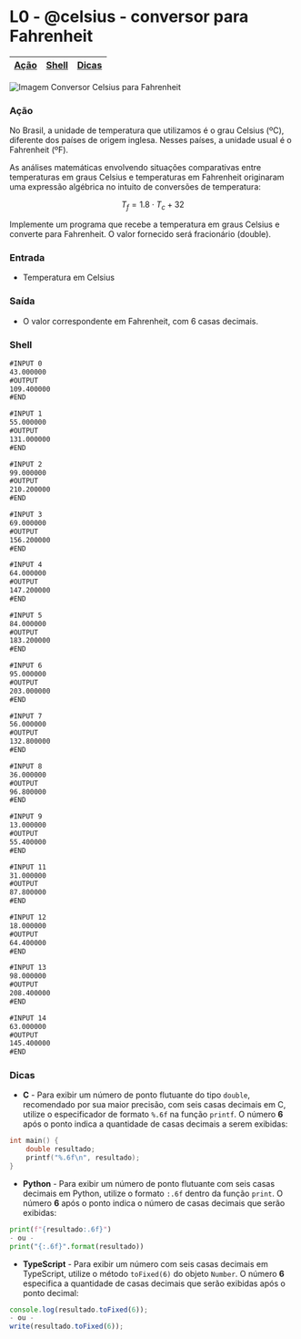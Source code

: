 # L0 - @celsius - conversor para Fahrenheit

[Ação](#ação) | [Shell](#shell) | [Dicas](#dicas)
-- | -- | --

![Imagem Conversor Celsius para Fahrenheit](cover.jpg)

### Ação

No Brasil, a unidade de temperatura que utilizamos é o grau Celsius (ºC),
diferente dos países de origem inglesa. Nesses países, a unidade usual é o
Fahrenheit (ºF).

As análises matemáticas envolvendo situações comparativas entre temperaturas em
graus Celsius e temperaturas em Fahrenheit originaram uma expressão algébrica no
intuito de conversões de temperatura:

$$T_f = 1.8 \cdot T_c + 32$$

Implemente um programa que recebe a temperatura em graus Celsius e converte para
Fahrenheit. O valor fornecido será fracionário (double).

### Entrada

- Temperatura em Celsius  

### Saída

- O valor correspondente em Fahrenheit, com 6 casas decimais.

### Shell

```txt
#INPUT 0
43.000000
#OUTPUT
109.400000
#END

#INPUT 1
55.000000
#OUTPUT
131.000000
#END

#INPUT 2
99.000000
#OUTPUT
210.200000
#END

#INPUT 3
69.000000
#OUTPUT
156.200000
#END

#INPUT 4
64.000000
#OUTPUT
147.200000
#END

#INPUT 5
84.000000
#OUTPUT
183.200000
#END

#INPUT 6
95.000000
#OUTPUT
203.000000
#END

#INPUT 7
56.000000
#OUTPUT
132.800000
#END

#INPUT 8
36.000000
#OUTPUT
96.800000
#END

#INPUT 9
13.000000
#OUTPUT
55.400000
#END

#INPUT 11
31.000000
#OUTPUT
87.800000
#END

#INPUT 12
18.000000
#OUTPUT
64.400000
#END

#INPUT 13
98.000000
#OUTPUT
208.400000
#END

#INPUT 14
63.000000
#OUTPUT
145.400000
#END
```

### Dicas

- **C** - Para exibir um número de ponto flutuante do tipo `double`, recomendado por sua maior precisão, com seis casas decimais em C, utilize o especificador de formato `%.6f` na função `printf`. O número **6** após o ponto indica a quantidade de casas decimais a serem exibidas:
``` c
int main() {
    double resultado;
    printf("%.6f\n", resultado);
}
```

- **Python** - Para exibir um número de ponto flutuante com seis casas decimais em Python, utilize o formato `:.6f` dentro da função `print`. O número **6** após o ponto indica o número de casas decimais que serão exibidas:
``` python
print(f"{resultado:.6f}")
- ou -
print("{:.6f}".format(resultado))
```

- **TypeScript** - Para exibir um número com seis casas decimais em TypeScript, utilize o método `toFixed(6)` do objeto `Number`. O número **6** especifica a quantidade de casas decimais que serão exibidas após o ponto decimal:
``` ts
console.log(resultado.toFixed(6)); 
- ou -
write(resultado.toFixed(6));
```